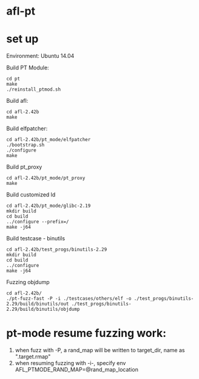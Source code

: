 # afl-pt

# set up
Environment:
Ubuntu 14.04


Build PT Module:
```
cd pt
make
./reinstall_ptmod.sh
```

Build afl:
```
cd afl-2.42b
make
```

Build elfpatcher:
```
cd afl-2.42b/pt_mode/elfpatcher
./bootstrap.sh
./configure
make
```

Build pt_proxy 
```
cd afl-2.42b/pt_mode/pt_proxy
make
```

Build customized ld
```
cd afl-2.42b/pt_mode/glibc-2.19
mkdir build
cd build
../configure --prefix=/
make -j64
```

Build testcase - binutils
```
cd afl-2.42b/test_progs/binutils-2.29
mkdir build
cd build
../configure
make -j64
```

Fuzzing objdump
```
cd afl-2.42b/
./pt-fuzz-fast -P -i ./testcases/others/elf -o ./test_progs/binutils-2.29/build/binutils/out ./test_progs/binutils-2.29/build/binutils/objdump
```

# pt-mode resume fuzzing work:
 1) when fuzz with -P, a rand_map will be written to target_dir, name as ".target.rmap"
 2) when resuming fuzzing with -i-, specify env AFL_PTMODE_RAND_MAP=@rand_map_location
